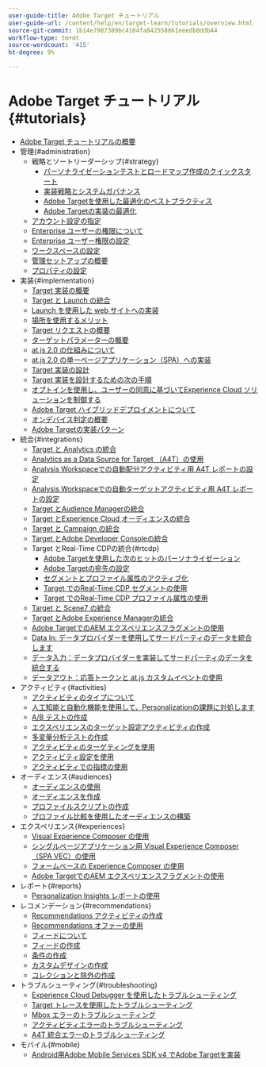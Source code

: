 ```yaml
---
user-guide-title: Adobe Target チュートリアル
user-guide-url: /content/help/en/target-learn/tutorials/overview.html
source-git-commit: 1b14e7987309bc4104fa842558861eeedb0ddb44
workflow-type: tm+mt
source-wordcount: '415'
ht-degree: 9%

---
```



# Adobe Target チュートリアル {#tutorials}

+ [Adobe Target チュートリアルの概要](../overview.md)
+ 管理{#administration}
   + 戦略とソートリーダーシップ{#strategy}
      + [パーソナライゼーションテストとロードマップ作成のクイックスタート](../strategy/create-personalization-roadmap-testing-plan.md)
      + [実装戦略とシステムガバナンス](../dev101/1-1-implementation-strategy-sys-governance.md)
      + [Adobe Targetを使用した最適化のベストプラクティス](../strategy/target-best-practices-for-optimization.md)
      + [Adobe Targetの実装の最適化](../strategy/optimize-your-target-implementation.md)
   + [アカウント設定の指定](../administration/set-up-account-preferences.md)
   + [Enterprise ユーザーの権限について](../administration/understanding-enterprise-user-permissions.md)
   + [Enterprise ユーザー権限の設定](../dev101/1-2-configure-ent-user-permissions.md)
   + [ワークスペースの設定](../administration/set-up-workspaces.md)
   + [管理セットアップの概要](../dev101/1-3-intro-to-admin-setup.md)
   + [プロパティの設定](../administration/set-up-properties.md)
+ 実装{#implementation}
   + [Target 実装の概要](../dev101/2-1-intro-to-target-implementation.md)
   + [Target と Launch の統合](../dev101/3-1-target-launch.md)
   + [Launch を使用した web サイトへの実装 ](https://experienceleague.adobe.com/docs/launch-learn/implementing-in-websites-with-launch/index.html?lang=ja)
   + [場所を使用するメリット](../dev101/2-2-benefits-of-locations.md)
   + [Target リクエストの概要](../dev101/2-3-intro-to-target-requests.md)
   + [ターゲットパラメーターの概要](../dev101/2-4-intro-to-target-params.md)
   + [at.js 2.0 の仕組みについて](../implementation/understanding-how-atjs-20-works.md)
   + [at.js 2.0 の単一ページアプリケーション（SPA）への実装](../implementation/implement-atjs-20-in-a-single-page-application.md)
   + [Target 実装の設計](../dev101/2-5-design-target-implementation.md)
   + [Target 実装を設計するための次の手順](../dev101/2-6-next-steps-design-target-implementation.md)
   + [ オプトインを使用し、ユーザーの同意に基づいてExperience Cloud ソリューションを制御する ](https://experienceleague.adobe.com/docs/id-service/using/implementation/opt-in-service/use-opt-in-to-control-experience-cloud-activities-based-on-user-consent.html?lang=ja)
   + [Adobe Target ハイブリッドデプロイメントについて](../implementation/hybrid-deployment.md)
   + [オンデバイス判定の概要](../implementation/on-device-decisioning-overview.md)
   + [Adobe Targetの実装パターン](../implementation/implementation-patterns-for-adobe-target.md)
+ 統合{#integrations}
   + [Target と Analytics の統合](../dev101/3-2-target-analytics.md)
   + [Analytics as a Data Source for Target （A4T）の使用](../integrations/use-analytics-as-a-data-source-a4t.md)
   + [Analysis Workspaceでの自動配分アクティビティ用 A4T レポートの設定](../integrations/set-up-a4t-reports-in-analysis-workspace-for-auto-allocate-activities.md)
   + [Analysis Workspaceでの自動ターゲットアクティビティ用 A4T レポートの設定](../integrations/set-up-a4t-reports-in-analysis-workspace-for-auto-target-activities.md)
   + [Target とAudience Managerの統合](../dev101/3-3-target-dmp.md)
   + [Target とExperience Cloud オーディエンスの統合](../dev101/3-4-target-exc-audiences.md)
   + [Target と Campaign の統合](../dev101/3-6-target-campaign.md)
   + [Target とAdobe Developer Consoleの統合](../dev101/3-7-target-io.md)
   + Target とReal-Time CDPの統合{#rtcdp}
      + [Adobe Targetを使用した次のヒットのパーソナライゼーション](../integrations/rtcdp/next-hit-personalization.md)
      + [Adobe Targetの宛先の設定](../integrations/rtcdp/configure-the-target-destination.md)
      + [セグメントとプロファイル属性のアクティブ化](../integrations/rtcdp/activate-segments-and-profile-attributes.md)
      + [Target でのReal-Time CDP セグメントの使用](../integrations/rtcdp/use-rtcdp-segments-in-target.md)
      + [Target でのReal-Time CDP プロファイル属性の使用](../integrations/rtcdp/use-rtcdp-profile-attributes-in-target.md)
   + [Target と Scene7 の統合](../dev101/3-8-target-scene7.md)
   + [Target とAdobe Experience Managerの統合](../dev101/3-5-target-aem.md)
   + [Adobe TargetでのAEM エクスペリエンスフラグメントの使用 ](https://helpx.adobe.com/experience-manager/kt/sites/using/experience-fragment-target-offer-feature-video-use.html)
   + [Data In: データプロバイダーを使用してサードパーティのデータを統合します](../integrations/use-data-providers-to-integrate-third-party-data.md)
   + [データ入力：データプロバイダーを実装してサードパーティのデータを統合する](../integrations/implement-data-providers-to-integrate-third-party-data.md)
   + [データアウト：応答トークンと at.js カスタムイベントの使用](../integrations/use-response-tokens-and-atjs-custom-events.md)
+ アクティビティ{#activities}
   + [アクティビティのタイプについて](../activities/understanding-the-types-of-activities.md)
   + [人工知能と自動化機能を使用して、Personalizationの課題に対処します](../activities/use-the-artificial-intelligence-and-automation-capabilities-to-meet-the-challenges-of-personalization.md)
   + [A/B テストの作成](../activities/create-ab-tests.md)
   + [エクスペリエンスのターゲット設定アクティビティの作成](../activities/create-experience-targeting-activities.md)
   + [多変量分析テストの作成](../activities/create-multivariate-tests.md)
   + [アクティビティのターゲティングを使用](../activities/use-activity-targeting.md)
   + [アクティビティ設定を使用](../activities/use-activity-settings.md)
   + [アクティビティでの指標の使用](../activities/use-metrics-in-activities.md)
+ オーディエンス{#audiences}
   + [オーディエンスの使用](../audiences/use-audiences.md)
   + [オーディエンスを作成](../audiences/create-audiences.md)
   + [プロファイルスクリプトの作成](../audiences/create-profile-scripts.md)
   + [プロファイル比較を使用したオーディエンスの構築](../audiences/use-profile-comparison-to-build-audiences.md)
+ エクスペリエンス{#experiences}
   + [Visual Experience Composer の使用](../experiences/use-the-visual-experience-composer.md)
   + [シングルページアプリケーション用 Visual Experience Composer （SPA VEC）の使用](../experiences/use-the-visual-experience-composer-for-single-page-applications.md)
   + [フォームベースの Experience Composer の使用](../experiences/use-the-form-based-experience-composer.md)
   + [Adobe TargetでのAEM エクスペリエンスフラグメントの使用 ](https://helpx.adobe.com/experience-manager/kt/sites/using/experience-fragment-target-offer-feature-video-use.html)
+ レポート{#reports}
   + [Personalization Insights レポートの使用](../reports/use-the-personalization-insights-reports.md)
+ レコメンデーション{#recommendations}
   + [Recommendations アクティビティの作成](../recommendations/create-a-recommendations-activity.md)
   + [Recommendations オファーの使用](../recommendations/use-recommendations-offers.md)
   + [フィードについて](../recommendations/understanding-feeds.md)
   + [フィードの作成](../recommendations/create-a-feed.md)
   + [条件の作成](../recommendations/create-criteria.md)
   + [カスタムデザインの作成](../recommendations/create-custom-designs.md)
   + [コレクションと除外の作成](../recommendations/create-collections-and-exclusions.md)
+ トラブルシューティング{#troubleshooting}
   + [Experience Cloud Debugger を使用したトラブルシューティング](../troubleshooting/troubleshoot-with-the-experience-cloud-debugger.md)
   + [Target トレースを使用したトラブルシューティング](../troubleshooting/troubleshoot-with-target-traces.md)
   + [Mbox エラーのトラブルシューティング](../dev101/4-1-troubleshoot-mbox-errors.md)
   + [アクティビティエラーのトラブルシューティング](../dev101/4-2-troubleshoot-activity-errors.md)
   + [A4T 統合エラーのトラブルシューティング](../dev101/4-3-troubleshoot-integration-errors.md)
+ モバイル{#mobile}
   + [Android用Adobe Mobile Services SDK v4 でAdobe Targetを実装](../mobile-v4/overview.md)
